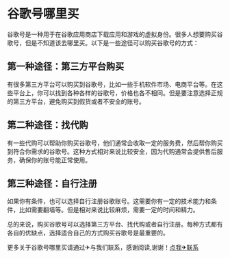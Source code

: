 # 谷歌号哪里买

谷歌号是一种用于在谷歌应用商店下载应用和游戏的虚拟身份。很多人想要购买谷歌号，但是不知道该去哪里买。以下是一些途径可以购买谷歌号的方式：

## 第一种途径：第三方平台购买
有很多第三方平台可以购买到谷歌号，比如一些手机软件市场、电商平台等。在这些平台上，你可以找到各种各样的谷歌号，价格也各不相同。但是要注意选择正规的第三方平台，避免购买到假货或者不安全的账号。

## 第二种途径：找代购
有一些代购可以帮助你购买谷歌号，他们通常会收取一定的服务费，然后帮你购买到符合你需求的谷歌号。这种方式相对来说比较安全，因为代购通常会提供售后服务，确保你的账号能正常使用。

## 第三种途径：自行注册
如果你有条件，也可以选择自行注册谷歌账号。这需要你有一定的技术能力和条件，比如需要翻墙等。但是相对来说比较麻烦，需要一定的时间和精力。

总的来说，购买谷歌号可以选择第三方平台、找代购或者自行注册。每种方式都有各自的优缺点，选择适合自己的方式购买谷歌号是最重要的。

更多关于谷歌号哪里买请通过✈与我们联系，感谢阅读,谢谢！[点我✈联系](https://ww.k02.cc)